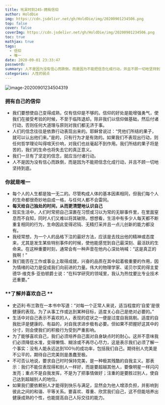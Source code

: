 ```yaml
---
title: 吼呆时刻245-拥有信仰
author: HoldDie
img: https://cdn.jsdelivr.net/gh/HoldDie/img/20200901234506.png
top: false
cover: false
coverImg: https://cdn.jsdelivr.net/gh/HoldDie/img/20200901234506.png
toc: true
mathjax: true
tags:
  - 信仰
  - 唯一
date: 2020-09-01 23:33:47
password:
summary: 人不是因为没有信心而跌倒，而是因为不能把信念化成行动，并且不顾一切地坚持到底。
categories: 人性的弱点
---
```


![image-20200901234504319](https://cdn.jsdelivr.net/gh/HoldDie/img/20200901234506.png)

### **拥有自己的信仰**

- 我们要想使自己变得成熟，仅有信仰是不够的。信仰的好处是能增强勇气，使我们在接受考验的时候，不至于临阵退却。除非我们以信仰做基础，然后付诸行动，否则任何大道理与原则对我们都无济于事。
- 人们的信念往往是依靠行动表现出来的。耶稣曾说过：“凭他们所结的果子，就可以认出他们来。”是的，只有行为才是有效的。如果我们不表现出行动，则任何哲学理论叫得喧天价响，对我们也丝毫起不到作用。我们所结的果子将是苦的，我们的生命也将失去它的真正意义。
- 我们一旦有了坚定的信念，就应当付诸行动。
- 人不是因为没有信心而跌倒，而是因为不能把信念化成行动，并且不顾一切地坚持到底。

### **你就是唯一**

- 每个人的人生都是独一无二的。尽管构成人体的基本因素相同，但我们每个人的生命都很奇妙地自成一格，与任何人都不会雷同。
- **每天给自己独处的时间，从而更清楚地认识自己**
- 现实生活中，人们时常把自己深裹在习惯或习以为常的无聊事件里，在里面窒息而不自知，同时人们又难以将其破除。想想看，生活中有多少人每天都不断重复相同的行为，生命因此变得迟钝、无精打采并且一点儿创新的能力都没有。
- 我经常想，为一个人的品格下注的最好方法，应该是去找出他的精神或态度来，尤其是发生某些特别事件的时候，使他能感觉到自己最深刻、最活跃的生命来。在这种重要时刻，通常会有一种声音在他内心深处呐喊：“这是真正的我啊！”
- 我们能否在工作或事业上取得成就，兴奋的品质在其中起着极重要的作用，因为情绪的动力是促成我们向前进的力量。伟大的物理学家、诺贝尔奖的得主爱德华·维克多·亚伯顿爵士说：“在科学研究的领域里，我认为热忱要比专业技术还重要。”

### **了解并喜欢自己 **

- 史迈利·布兰敦在一本书中写道：“对每一个正常人来说，适当程度的‘自爱’是很健康的表现。为了从事工作或达到某种目标，适度关心自己是绝对必要的。”
- 生活中对自己表示不喜欢的人，表现的症状之一便是过度自我挑剔。适度的自我批评是健康的、有益的，对自我求进步极有必要。但如果不把握好这其中的分寸，则会使我们的积极行为受到严重影响。
- 为了能够喜欢自己，我们必须培养自己面对自身缺点时的耐心。这并不意味我们必须降低水准，变得懒惰、糊涂或不再尽心尽力，这是表示我们必须了解一个事实：没有人能永远达到100％的成功率，包括我们自己。期待别人完美是不公平的，期待自己完美则是愚蠢至极。
- 不可否认地说，要求自己时时保持完美，是一种极其残酷的自我主义。那表示：我们不能仅表现得和别人一样好，而是要超越其他人，要像明星一样闪闪发亮；重点不是自我发挥，不是为了把事情做好；注重的是要胜过别人，使自己达到超越别人的地位。
- 如果我们要依赖别人才能得到快乐与满足，显然会为他人增添负担，并影响到彼此之间的和谐、平等关系。要喜欢、尊重、欣赏我们自己，这不但能培养出健康成熟的个性，也能提高自己人际交往的能力。

